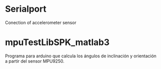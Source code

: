 # Serialport
Conection of accelerometer sensor
# mpuTestLibSPK_matlab3
Programa para arduino que calcula los ángulos de inclinación y orientación a partir del sensor MPU9250.
